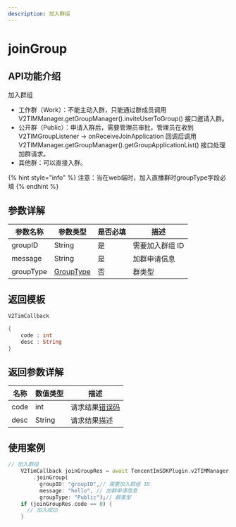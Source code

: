 ```yaml
---
description: 加入群组
---
```


# joinGroup

## API功能介绍

加入群组

* 工作群（Work）：不能主动入群，只能通过群成员调用 V2TIMManager.getGroupManager().inviteUserToGroup() 接口邀请入群。
* 公开群（Public）：申请入群后，需要管理员审批，管理员在收到 V2TIMGroupListener -> onReceiveJoinApplication 回调后调用 V2TIMManager.getGroupManager().getGroupApplicationList() 接口处理加群请求。
* 其他群：可以直接入群。

{% hint style="info" %}
注意：当在web端时，加入直播群时groupType字段必填
{% endhint %}

## 参数详解

| 参数名称      | 参数类型                               | 是否必填 | 描述        |
| --------- | ---------------------------------- | ---- | --------- |
| groupID   | String                             | 是    | 需要加入群组 ID |
| message   | String                             | 是    | 加群申请信息    |
| groupType | [GroupType](../enums/grouptype.md) | 否    | 群类型       |

## 返回模板

```dart
V2TimCallback

{
    code : int
    desc : String
}
```

## 返回参数详解

| 名称   | 数值类型   | 描述                                                             |
| ---- | ------ | -------------------------------------------------------------- |
| code | int    | 请求结果[错误码](https://cloud.tencent.com/document/product/269/1671) |
| desc | String | 请求结果描述                                                         |

## 使用案例  &#x20;

```dart
// 加入群组
    V2TimCallback joinGroupRes = await TencentImSDKPlugin.v2TIMManager
        .joinGroup(
          groupID: "groupID",// 需要加入群组 ID
          message: "hello", // 加群申请信息
          groupType: "Public");// 群类型
    if (joinGroupRes.code == 0) {
      // 加入成功
    }
    
    
```
